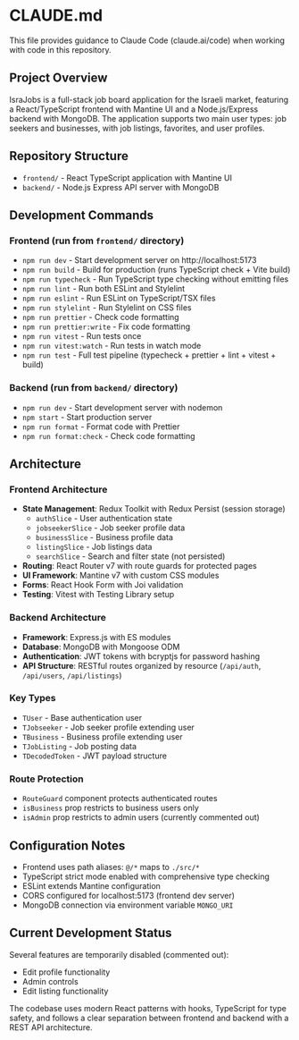 # CLAUDE.md

This file provides guidance to Claude Code (claude.ai/code) when working with code in this repository.

## Project Overview

IsraJobs is a full-stack job board application for the Israeli market, featuring a React/TypeScript frontend with Mantine UI and a Node.js/Express backend with MongoDB. The application supports two main user types: job seekers and businesses, with job listings, favorites, and user profiles.

## Repository Structure

- `frontend/` - React TypeScript application with Mantine UI
- `backend/` - Node.js Express API server with MongoDB

## Development Commands

### Frontend (run from `frontend/` directory)
- `npm run dev` - Start development server on http://localhost:5173
- `npm run build` - Build for production (runs TypeScript check + Vite build)
- `npm run typecheck` - Run TypeScript type checking without emitting files
- `npm run lint` - Run both ESLint and Stylelint
- `npm run eslint` - Run ESLint on TypeScript/TSX files
- `npm run stylelint` - Run Stylelint on CSS files
- `npm run prettier` - Check code formatting
- `npm run prettier:write` - Fix code formatting
- `npm run vitest` - Run tests once
- `npm run vitest:watch` - Run tests in watch mode
- `npm run test` - Full test pipeline (typecheck + prettier + lint + vitest + build)

### Backend (run from `backend/` directory)
- `npm run dev` - Start development server with nodemon
- `npm start` - Start production server
- `npm run format` - Format code with Prettier
- `npm run format:check` - Check code formatting

## Architecture

### Frontend Architecture
- **State Management**: Redux Toolkit with Redux Persist (session storage)
  - `authSlice` - User authentication state
  - `jobseekerSlice` - Job seeker profile data
  - `businessSlice` - Business profile data  
  - `listingSlice` - Job listings data
  - `searchSlice` - Search and filter state (not persisted)
- **Routing**: React Router v7 with route guards for protected pages
- **UI Framework**: Mantine v7 with custom CSS modules
- **Forms**: React Hook Form with Joi validation
- **Testing**: Vitest with Testing Library setup

### Backend Architecture
- **Framework**: Express.js with ES modules
- **Database**: MongoDB with Mongoose ODM
- **Authentication**: JWT tokens with bcryptjs for password hashing
- **API Structure**: RESTful routes organized by resource (`/api/auth`, `/api/users`, `/api/listings`)

### Key Types
- `TUser` - Base authentication user
- `TJobseeker` - Job seeker profile extending user
- `TBusiness` - Business profile extending user  
- `TJobListing` - Job posting data
- `TDecodedToken` - JWT payload structure

### Route Protection
- `RouteGuard` component protects authenticated routes
- `isBusiness` prop restricts to business users only
- `isAdmin` prop restricts to admin users (currently commented out)

## Configuration Notes

- Frontend uses path aliases: `@/*` maps to `./src/*`
- TypeScript strict mode enabled with comprehensive type checking
- ESLint extends Mantine configuration
- CORS configured for localhost:5173 (frontend dev server)
- MongoDB connection via environment variable `MONGO_URI`

## Current Development Status

Several features are temporarily disabled (commented out):
- Edit profile functionality 
- Admin controls
- Edit listing functionality

The codebase uses modern React patterns with hooks, TypeScript for type safety, and follows a clear separation between frontend and backend with a REST API architecture.
